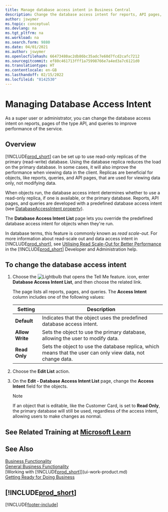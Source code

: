 ```yaml
---
title: Manage database access intent in Business Central
description: Change the database access intent for reports, API pages, and queries.
author: jswymer
ms.topic: conceptual
ms.devlang: na
ms.tgt_pltfrm: na
ms.workload: na
ms.search.form: 9880
ms.date: 04/01/2021
ms.author: jswymer
ms.openlocfilehash: 66473480ac2db86bc35adc7e60d7fcd2cafc7212
ms.sourcegitcommit: ef80c461713fff1a75998766e7a4ed3a7c6121d0
ms.translationtype: HT
ms.contentlocale: en-GB
ms.lasthandoff: 02/15/2022
ms.locfileid: "8142530"
---
```

# <a name="managing-database-access-intent"></a>Managing Database Access Intent

As a super user or administrator, you can change the database access intent on reports, pages of the type API, and queries to improve performance of the service.

## <a name="overview"></a>Overview

[!INCLUDE[prod_short](includes/prod_short.md)] can be set up to use read-only replicas of the primary (read-write) database. Using the database replica reduces the load on the primary database. In some cases, it will also improve the performance when viewing data in the client. Replicas are beneficial for objects, like reports, queries, and API pages, that are used for viewing data only, not modifying data.

When objects run, the database access intent determines whether to use a read-only replica, if one is available, or the primary database. Reports, API pages, and queries are developed with a predefined database access intent (see [DatabaseAccessIntent property](/dynamics365/business-central/dev-itpro/developer/properties/devenv-dataaccessintent-property)).

The **Database Access Intent List** page lets you override the predefined database access intent for objects when they're run.

In database terms, this feature is commonly known as *read scale-out*. For more information about read-scale out and data access intent in [!INCLUDE[prod_short](includes/prod_short.md)], see [Utilising Read Scale-Out for Better Performance](/dynamics365/business-central/dev-itpro/administration/database-read-scale-out-overview) in the [!INCLUDE[prod_short](includes/prod_short.md)] Developer and Administration help.

## <a name="to-change-the-database-access-intent"></a>To change the database access intent

1. Choose the ![Lightbulb that opens the Tell Me feature.](media/ui-search/search_small.png "Tell me what you want to do") icon, enter **Database Access Intent List**, and then choose the related link.

    The page lists all reports, pages, and queries. The **Access Intent** column includes one of the following values:

    |**Setting**|**Description**|  
    |------------|-------------|  
    |**Default**|Indicates that the object uses the predefined database access intent.|
    |**Allow Write**|Sets the object to use the primary database, allowing the user to modify data.|
    |**Read Only**|Sets the object to use the database replica, which means that the user can only view data, not change data.|

2. Choose the **Edit List** action.

3. On the **Edit - Database Access Intent List** page, change the **Access Intent** field for the objects.

    > [!NOTE]
    > If an object that is editable, like the Customer Card, is set to **Read Only**, the primary database will still be used, regardless of the access intent, allowing users to make changes as normal.

## <a name="see-related-training-at-microsoft-learn"></a>See Related Training at [Microsoft Learn](/learn/paths/deploy-configure-dynamics-365-business-central/)

## <a name="see-also"></a>See Also
[Business Functionality](across-business-functionality.md)  
[General Business Functionality](ui-across-business-areas.md)  
[Working with [!INCLUDE[prod_short](includes/prod_short.md)]](ui-work-product.md)  
[Getting Ready for Doing Business](ui-get-ready-business.md)    

## [!INCLUDE[prod_short](includes/free_trial_md.md)]  


[!INCLUDE[footer-include](includes/footer-banner.md)]